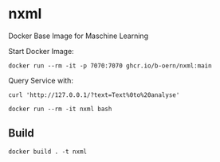 # nxml
Docker Base Image for Maschine Learning

Start Docker Image:
```
docker run --rm -it -p 7070:7070 ghcr.io/b-oern/nxml:main
```

Query Service with:
```
curl 'http://127.0.0.1/?text=Text%0to%20analyse'
```


```
docker run --rm -it nxml bash
```

## Build
```
docker build . -t nxml
```
